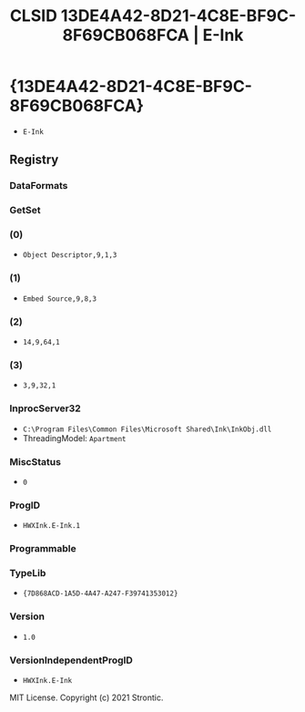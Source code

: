﻿---
title: "CLSID 13DE4A42-8D21-4C8E-BF9C-8F69CB068FCA | E-Ink"
excerpt: What is COM-Object CLSID 13DE4A42-8D21-4C8E-BF9C-8F69CB068FCA?
---

# {13DE4A42-8D21-4C8E-BF9C-8F69CB068FCA}

* `E-Ink`

## Registry


### DataFormats


### GetSet


### (0)

* `Object Descriptor,9,1,3`

### (1)

* `Embed Source,9,8,3`

### (2)

* `14,9,64,1`

### (3)

* `3,9,32,1`

### InprocServer32

* `C:\Program Files\Common Files\Microsoft Shared\Ink\InkObj.dll`
* ThreadingModel: `Apartment`

### MiscStatus

* `0`

### ProgID

* `HWXInk.E-Ink.1`

### Programmable


### TypeLib

* `{7D868ACD-1A5D-4A47-A247-F39741353012}`

### Version

* `1.0`

### VersionIndependentProgID

* `HWXInk.E-Ink`

MIT License. Copyright (c) 2021 Strontic.


